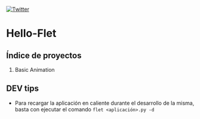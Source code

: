 [![Twitter](https://img.shields.io/twitter/follow/0xDA_bit.svg?style=social)](https://twitter.com/0xDA_bit)

# Hello-Flet
## Índice de proyectos
1. Basic Animation

## DEV tips
- Para recargar la aplicación en caliente durante el desarrollo de la misma, basta con ejecutar el comando `flet <aplicación>.py -d`